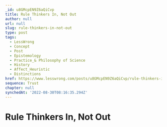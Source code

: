 ```yaml
---
_id: u8GMcpEN9Z6aQiCvp
title: Rule Thinkers In, Not Out
author: null
url: null
slug: rule-thinkers-in-not-out
type: post
tags:
  - LessWrong
  - Concept
  - Post
  - Epistemology
  - Practice_& Philosophy of Science
  - History
  - Affect_Heuristic
  - Distinctions
href: https://www.lesswrong.com/posts/u8GMcpEN9Z6aQiCvp/rule-thinkers-in-not-out
sequence: Trust
chapter: null
synchedAt: '2022-08-30T08:16:35.294Z'
---
```


# Rule Thinkers In, Not Out
